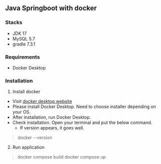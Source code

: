 ## Java Springboot with docker

### Stacks
- JDK 17
- MySQL 5.7
- gradle 7.3.1

### Requirements
- Docker Desktop

### Installation
1. Install docker
- Visit [docker desktop website](https://www.docker.com/products/docker-desktop/)
- Please install Docker Desktop. Need to choose installer depending on your OS.
- After installation, run Docker Desktop.
- Check installation. Open your terminal and put the below command.
  - If version appears, it goes well.
> docker --version

2. Run application
> docker compose build
> docker compose up
